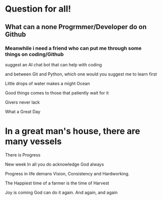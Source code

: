# Question for all!

## What can a none Progrmmer/Developer do on Github

### Meanwhile i need a friend who can put me through some things on coding/Github

suggest an AI chat bot that can help with coding 

and between Git and Python, which one would you suggest me to learn first 

Little drops of water makes a might Ocean

Good things comes to those that patiently wait for it

Givers never lack

What a Great Day
# In a great man's house, there are many vessels

There is Progress

New week
In all you do acknowledge God always

Progress in life demans Vision, Consistency and Hardworking.

The Happiest time of a farmer is the time of Harvest

Joy is coming
God can do it again. And again, and again 
